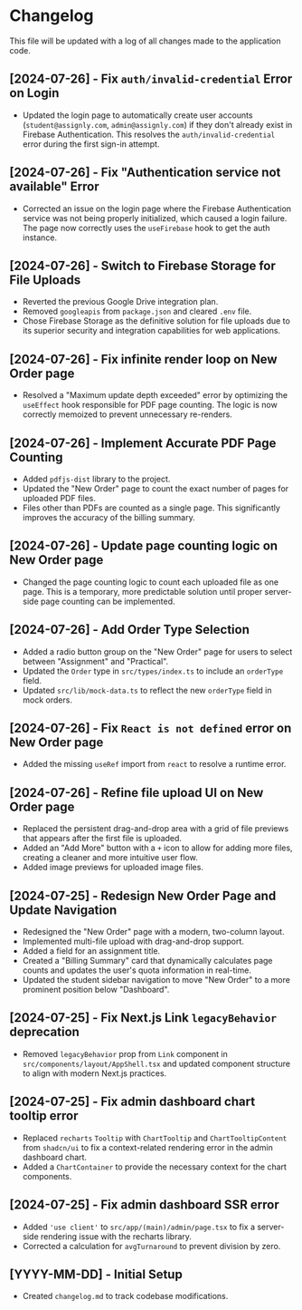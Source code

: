 # Changelog

This file will be updated with a log of all changes made to the application code.

## [2024-07-26] - Fix `auth/invalid-credential` Error on Login
- Updated the login page to automatically create user accounts (`student@assignly.com`, `admin@assignly.com`) if they don't already exist in Firebase Authentication. This resolves the `auth/invalid-credential` error during the first sign-in attempt.

## [2024-07-26] - Fix "Authentication service not available" Error
- Corrected an issue on the login page where the Firebase Authentication service was not being properly initialized, which caused a login failure. The page now correctly uses the `useFirebase` hook to get the auth instance.

## [2024-07-26] - Switch to Firebase Storage for File Uploads
- Reverted the previous Google Drive integration plan.
- Removed `googleapis` from `package.json` and cleared `.env` file.
- Chose Firebase Storage as the definitive solution for file uploads due to its superior security and integration capabilities for web applications.

## [2024-07-26] - Fix infinite render loop on New Order page
- Resolved a "Maximum update depth exceeded" error by optimizing the `useEffect` hook responsible for PDF page counting. The logic is now correctly memoized to prevent unnecessary re-renders.

## [2024-07-26] - Implement Accurate PDF Page Counting
- Added `pdfjs-dist` library to the project.
- Updated the "New Order" page to count the exact number of pages for uploaded PDF files.
- Files other than PDFs are counted as a single page. This significantly improves the accuracy of the billing summary.

## [2024-07-26] - Update page counting logic on New Order page
- Changed the page counting logic to count each uploaded file as one page. This is a temporary, more predictable solution until proper server-side page counting can be implemented.

## [2024-07-26] - Add Order Type Selection
- Added a radio button group on the "New Order" page for users to select between "Assignment" and "Practical".
- Updated the `Order` type in `src/types/index.ts` to include an `orderType` field.
- Updated `src/lib/mock-data.ts` to reflect the new `orderType` field in mock orders.

## [2024-07-26] - Fix `React is not defined` error on New Order page
- Added the missing `useRef` import from `react` to resolve a runtime error.

## [2024-07-26] - Refine file upload UI on New Order page
- Replaced the persistent drag-and-drop area with a grid of file previews that appears after the first file is uploaded.
- Added an "Add More" button with a `+` icon to allow for adding more files, creating a cleaner and more intuitive user flow.
- Added image previews for uploaded image files.

## [2024-07-25] - Redesign New Order Page and Update Navigation
- Redesigned the "New Order" page with a modern, two-column layout.
- Implemented multi-file upload with drag-and-drop support.
- Added a field for an assignment title.
- Created a "Billing Summary" card that dynamically calculates page counts and updates the user's quota information in real-time.
- Updated the student sidebar navigation to move "New Order" to a more prominent position below "Dashboard".

## [2024-07-25] - Fix Next.js Link `legacyBehavior` deprecation
- Removed `legacyBehavior` prop from `Link` component in `src/components/layout/AppShell.tsx` and updated component structure to align with modern Next.js practices.

## [2024-07-25] - Fix admin dashboard chart tooltip error
- Replaced `recharts` `Tooltip` with `ChartTooltip` and `ChartTooltipContent` from `shadcn/ui` to fix a context-related rendering error in the admin dashboard chart.
- Added a `ChartContainer` to provide the necessary context for the chart components.

## [2024-07-25] - Fix admin dashboard SSR error
- Added `'use client'` to `src/app/(main)/admin/page.tsx` to fix a server-side rendering issue with the recharts library.
- Corrected a calculation for `avgTurnaround` to prevent division by zero.

## [YYYY-MM-DD] - Initial Setup
- Created `changelog.md` to track codebase modifications.
